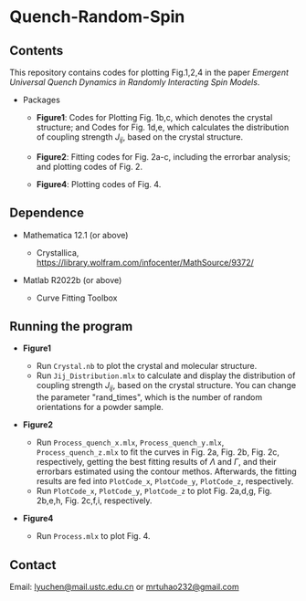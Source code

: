 # Quench-Random-Spin

## Contents
This repository contains codes for plotting Fig.1,2,4 in the paper *Emergent Universal Quench Dynamics in Randomly Interacting Spin Models*.

- Packages

  - **Figure1**: Codes for Plotting Fig. 1b,c, which denotes the crystal structure; and Codes for Fig. 1d,e, which calculates the distribution of coupling strength $J_{ij}$, based on the crystal structure.
  
  - **Figure2**: Fitting codes for Fig. 2a-c, including the errorbar analysis; and plotting codes of Fig. 2.
  
  - **Figure4**: Plotting codes of Fig. 4.
  

## Dependence

- Mathematica 12.1 (or above)
  - Crystallica, https://library.wolfram.com/infocenter/MathSource/9372/

- Matlab R2022b (or above)
  - Curve Fitting Toolbox

## Running the program

- **Figure1**
    - Run `Crystal.nb` to plot the crystal and molecular structure.
    - Run `Jij_Distribution.mlx` to calculate and display the distribution of coupling strength $J_{ij}$, based on the crystal structure. You can change the parameter "rand_times", which is the number of random orientations for a powder sample.

-  **Figure2**
    - Run `Process_quench_x.mlx`, `Process_quench_y.mlx`, `Process_quench_z.mlx` to fit the curves in Fig. 2a, Fig. 2b, Fig. 2c, respectively, getting the best fitting results of $\Lambda$ and $\Gamma$, and their errorbars estimated using the contour methos. Afterwards, the fitting results are fed into `PlotCode_x`, `PlotCode_y`, `PlotCode_z`, respectively.
    - Run `PlotCode_x`, `PlotCode_y`, `PlotCode_z` to plot Fig. 2a,d,g, Fig. 2b,e,h, Fig. 2c,f,i, respectively.

-  **Figure4**
    - Run `Process.mlx` to plot Fig. 4.


## Contact

Email: lyuchen@mail.ustc.edu.cn or mrtuhao232@gmail.com
